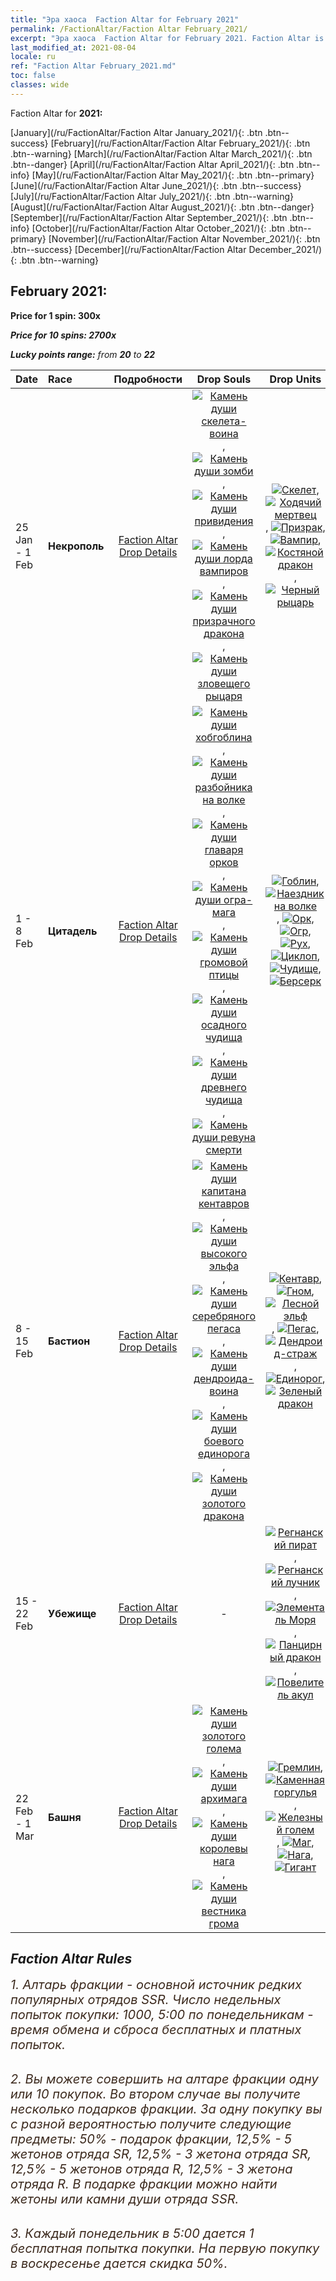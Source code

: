 ```yaml
---
title: "Эра хаоса  Faction Altar for February 2021"
permalink: /FactionAltar/Faction Altar February_2021/
excerpt: "Эра хаоса  Faction Altar for February 2021. Faction Altar is the primary method for obtaining SSR units from the popular faction. Limited to 1,000 purchases each week. The popular faction changes at 05:00 every Monday. Purchase attempts and free purchase attempts will also reset then."
last_modified_at: 2021-08-04
locale: ru
ref: "Faction Altar February_2021.md"
toc: false
classes: wide
---
```


  Faction Altar for **2021:**

  [January](/ru/FactionAltar/Faction Altar January_2021/){: .btn .btn--success} [February](/ru/FactionAltar/Faction Altar February_2021/){: .btn .btn--warning} [March](/ru/FactionAltar/Faction Altar March_2021/){: .btn .btn--danger} [April](/ru/FactionAltar/Faction Altar April_2021/){: .btn .btn--info} [May](/ru/FactionAltar/Faction Altar May_2021/){: .btn .btn--primary} [June](/ru/FactionAltar/Faction Altar June_2021/){: .btn .btn--success} [July](/ru/FactionAltar/Faction Altar July_2021/){: .btn .btn--warning} [August](/ru/FactionAltar/Faction Altar August_2021/){: .btn .btn--danger} [September](/ru/FactionAltar/Faction Altar September_2021/){: .btn .btn--info} [October](/ru/FactionAltar/Faction Altar October_2021/){: .btn .btn--primary} [November](/ru/FactionAltar/Faction Altar November_2021/){: .btn .btn--success} [December](/ru/FactionAltar/Faction Altar December_2021/){: .btn .btn--warning} 

## February 2021:

  **Price for 1 spin: 300x** <i class="fas fa-gem"/>

  **Price for 10 spins: 2700x** <i class="fas fa-gem"/>

  **Lucky points range:** from **20** to **22**

  |    Date    |  Race  |  Подробности  |   Drop Souls   | Drop Units |
  |:-----------|:-------|:---------:|:--------------:|:----------:|
  | 25 Jan - 1 Feb | **Некрополь** | [Faction Altar Drop Details](/ru/FactionAltar/DROP_104/) | [![Камень души скелета-воина](/images/u/tia_kulouzhanshi.jpg)](/Items/unt_297/), [![Камень души зомби](/images/u/tia_jiangshi.jpg)](/Items/unt_298/), [![Камень души привидения](/images/u/tia_youling.jpg)](/Items/unt_299/), [![Камень души лорда вампиров](/images/u/tia_xixuegui.jpg)](/Items/unt_300/), [![Камень души призрачного дракона](/images/u/tia_gulong.jpg)](/Items/unt_303/), [![Камень души зловещего рыцаря](/images/u/tia_siwangqishi.jpg)](/Items/unt_302/) | [![Скелет](/images/u/ti_kulouzhanshi.jpg)](/Items/unt_208/), [![Ходячий мертвец](/images/u/ti_jiangshi.jpg)](/Items/unt_209/), [![Призрак](/images/u/ti_youling.jpg)](/Items/unt_210/), [![Вампир](/images/u/ti_xixuegui.jpg)](/Items/unt_211/), [![Костяной дракон](/images/u/ti_gulong.jpg)](/Items/unt_214/), [![Черный рыцарь](/images/u/ti_siwangqishi.jpg)](/Items/unt_213/) | 
  | 1 - 8 Feb | **Цитадель** | [Faction Altar Drop Details](/ru/FactionAltar/DROP_103/) | [![Камень души хобгоблина](/images/u/tia_shourenzhanshi.jpg)](/Items/unt_305/), [![Камень души разбойника на волке](/images/u/tia_langqibing.jpg)](/Items/unt_306/), [![Камень души главаря орков](/images/u/tia_banshouren.jpg)](/Items/unt_307/), [![Камень души огра-мага](/images/u/tia_shirenmo.jpg)](/Items/unt_308/), [![Камень души громовой птицы](/images/u/tia_leiniao.jpg)](/Items/unt_309/), [![Камень души осадного чудища](/images/u/tia_duyanjuren.jpg)](/Items/unt_310/), [![Камень души древнего чудища](/images/u/tia_bimeng.jpg)](/Items/unt_311/), [![Камень души ревуна смерти](/images/u/tia_kuangzhanshi.jpg)](/Items/unt_312/) | [![Гоблин](/images/u/ti_shourenzhanshi.jpg)](/Items/unt_217/), [![Наездник на волке](/images/u/ti_langqibing.jpg)](/Items/unt_218/), [![Орк](/images/u/ti_shourentoufushou.jpg)](/Items/unt_219/), [![Огр](/images/u/ti_shirenmo.jpg)](/Items/unt_220/), [![Рух](/images/u/ti_leiniao.jpg)](/Items/unt_221/), [![Циклоп](/images/u/ti_duyanjuren.jpg)](/Items/unt_222/), [![Чудище](/images/u/ti_bimeng.jpg)](/Items/unt_223/), [![Берсерк](/images/u/ti_kuangzhanshi.jpg)](/Items/unt_224/) | 
  | 8 - 15 Feb | **Бастион** | [Faction Altar Drop Details](/ru/FactionAltar/DROP_102/) | [![Камень души капитана кентавров](/images/u/tia_banrenma.jpg)](/Items/unt_290/), [![Камень души высокого эльфа](/images/u/tia_mujingling.jpg)](/Items/unt_291/), [![Камень души серебряного пегаса](/images/u/tia_yinyifeima.jpg)](/Items/unt_292/), [![Камень души дендроида-воина](/images/u/tia_shuyao.jpg)](/Items/unt_293/), [![Камень души боевого единорога](/images/u/tia_dujiaoshou.jpg)](/Items/unt_294/), [![Камень души золотого дракона](/images/u/tia_lvlong.jpg)](/Items/unt_295/) | [![Кентавр](/images/u/ti_banrenma.jpg)](/Items/unt_199/), [![Гном](/images/u/ti_airen.jpg)](/Items/unt_200/), [![Лесной эльф](/images/u/ti_mujingling.jpg)](/Items/unt_201/), [![Пегас](/images/u/ti_feima.jpg)](/Items/unt_202/), [![Дендроид-страж](/images/u/ti_shuyao.jpg)](/Items/unt_203/), [![Единорог](/images/u/ti_dujiaoshou.jpg)](/Items/unt_204/), [![Зеленый дракон](/images/u/ti_lvlong.jpg)](/Items/unt_205/) | 
  | 15 - 22 Feb | **Убежище** | [Faction Altar Drop Details](/ru/FactionAltar/DROP_112/) |  - | [![Регнанский пират](/images/u/ti_haidao.jpg)](/Items/unt_273/), [![Регнанский лучник](/images/u/ti_ruigenanushou.jpg)](/Items/unt_274/), [![Элементаль Моря](/images/u/ti_haiyuansu.jpg)](/Items/unt_275/), [![Панцирный дракон](/images/u/ti_longgui.jpg)](/Items/unt_278/), [![Повелитель акул](/images/u/ti_xunshashi.jpg)](/Items/unt_281/) | 
  | 22 Feb - 1 Mar | **Башня** | [Faction Altar Drop Details](/ru/FactionAltar/DROP_106/) | [![Камень души золотого голема](/images/u/tia_tieren.jpg)](/Items/unt_322/), [![Камень души архимага](/images/u/tia_dafashi.jpg)](/Items/unt_323/), [![Камень души королевы нага](/images/u/tia_shenv.jpg)](/Items/unt_325/), [![Камень души вестника грома](/images/u/tia_taitan.jpg)](/Items/unt_326/) | [![Гремлин](/images/u/ti_xiaoyaojing.jpg)](/Items/unt_235/), [![Каменная горгулья](/images/u/ti_shixianggui.jpg)](/Items/unt_236/), [![Железный голем](/images/u/ti_tieren.jpg)](/Items/unt_237/), [![Маг](/images/u/ti_dafashi.jpg)](/Items/unt_238/), [![Нага](/images/u/ti_shenv.jpg)](/Items/unt_240/), [![Гигант](/images/u/ti_taitan.jpg)](/Items/unt_241/) | 




## Faction Altar Rules

  <span style="color: #3c2a1e;font-size:20px">1. Алтарь фракции - основной источник редких популярных отрядов SSR. Число недельных попыток покупки: 1000, 5:00 по понедельникам - время обмена и сброса бесплатных и платных попыток.</span><br/>

<br/>  <span style="color: #3c2a1e;font-size:20px">2. Вы можете совершить на алтаре фракции одну или 10 покупок. Во втором случае вы получите несколько подарков фракции. За одну покупку вы с разной вероятностью получите следующие предметы: 50% - подарок фракции, 12,5% - 5 жетонов отряда SR, 12,5% - 3 жетона отряда SR, 12,5% - 5 жетонов отряда R, 12,5% - 3 жетона отряда R. В подарке фракции можно найти жетоны или камни души отряда SSR.</span>

<br/>  <span style="color: #3c2a1e;font-size:20px">3. Каждый понедельник в 5:00 дается 1 бесплатная попытка покупки. На первую покупку в воскресенье дается скидка 50%.</span><br/>

<br/>